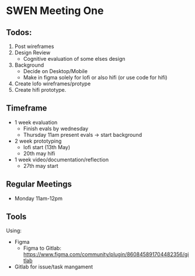 # SWEN Meeting One

## Todos:

1. Post wireframes
2. Design Review
	- Cognitive evaluation of some elses design
2. Background
	- Decide on Desktop/Mobile
	- Make in figma solely for lofi or also hifi (or use code for hifi)
3. Create lofo wireframes/protype
4. Create hifi prototype.

## Timeframe

- 1 week evaluation
	- Finish evals by wednesday
	- Thursday 11am present evals -> start background
- 2 week prototyping 
	- lofi start (13th May)
	- 20th may hifi
- 1 week video/documentation/reflection
	- 27th may start

## Regular Meetings

- Monday 11am-12pm

## Tools

Using:
- Figma
	- Figma to Gitlab: <https://www.figma.com/community/plugin/860845891704482356/gitlab>
- Gitlab for issue/task mangament
